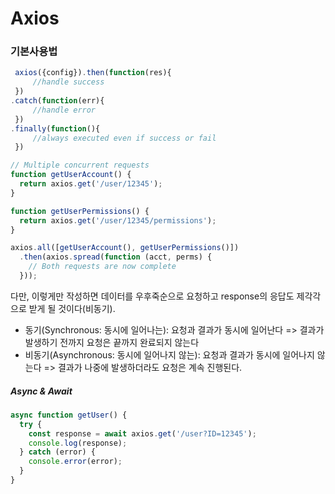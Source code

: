 # Axios

### 기본사용법

```js
 axios({config}).then(function(res){
     //handle success
 })
.catch(function(err){
     //handle error
 })
.finally(function(){
     //always executed even if success or fail
 })

// Multiple concurrent requests
function getUserAccount() {
  return axios.get('/user/12345');
}

function getUserPermissions() {
  return axios.get('/user/12345/permissions');
}

axios.all([getUserAccount(), getUserPermissions()])
  .then(axios.spread(function (acct, perms) {
    // Both requests are now complete
  }));
```

다만, 이렇게만 작성하면 데이터를 우후죽순으로 요청하고 response의 응답도 제각각으로 받게 될 것이다(비동기).

* 동기(Synchronous: 동시에 일어나는): 요청과 결과가 동시에 일어난다 => 결과가 발생하기 전까지 요청은 끝까지 완료되지 않는다
* 비동기(Asynchronous: 동시에 일어나지 않는): 요청과 결과가 동시에 일어나지 않는다 => 결과가 나중에 발생하더라도 요청은 계속 진행된다.

##### Async & Await

```js
async function getUser() {
  try {
    const response = await axios.get('/user?ID=12345');
    console.log(response);
  } catch (error) {
    console.error(error);
  }
}
```

